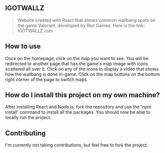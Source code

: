 ## IGOTWALLZ
> Website created with React that shows common wallbang spots on the game Valorant, developed by Riot Games. Here is the link: IGOTWALLZ.com

## How to use
Once on the homepage, click on the map you want to see. You will be redirected to another page that has the game's map image with icons scattered all over it. Click on any of the icons to display a video that shows how the wallbang is done in-game. Click on the map buttons on the bottom right corner of the page to switch maps.

## How do I install this project on my own machine?
After installing React and Node.js, fork the repository and use the 'npm install' command to install all the packages. You should now be able to locally run the project.

## Contributing
I'm currently not taking contributions, but feel free to fork the project.

